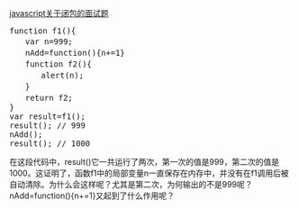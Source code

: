 [javascript关于闭包的面试题](http://segmentfault.com/q/1010000002880935)
<pre>
function f1(){
　　var n=999;
　　nAdd=function(){n+=1}
　　function f2(){
　　　　alert(n);
　　}
　　return f2;
}
var result=f1();
result(); // 999
nAdd();
result(); // 1000
</pre>
在这段代码中，result()它一共运行了两次，第一次的值是999，第二次的值是1000。这证明了，函数f1中的局部变量n一直保存在内存中，并没有在f1调用后被自动清除。为什么会这样呢？尤其是第二次，为何输出的不是999呢？
nAdd=function(){n+=1}又起到了什么作用呢？
